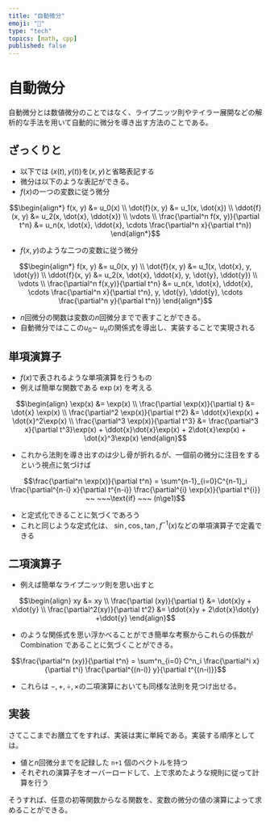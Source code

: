 ```yaml
---
title: "自動微分"
emoji: "🚗"
type: "tech"
topics: [math, cpp]
published: false
---
```


# 自動微分

自動微分とは数値微分のことではなく、ライプニッツ則やテイラー展開などの解析的な手法を用いて自動的に微分を導き出す方法のことである。

## ざっくりと

* 以下では $(x(t),y(t))$を$(x,y)$と省略表記する
* 微分は以下のような表記ができる。
* $f(x)$の一つの変数に従う微分

$$\begin{align*}
  f(x, y)   &= u_0(x) \\
  \dot{f}(x, y)  &= u_1(x, \dot{x}) \\
  \ddot{f}(x, y) &= u_2(x, \dot{x}, \ddot{x}) \\
  \vdots \\
  \frac{\partial^n f(x, y)}{\partial t^n} &= u_n(x, \dot{x}, \ddot{x}, \cdots \frac{\partial^n x}{\partial t^n})
\end{align*}$$

* $f(x, y)$のような二つの変数に従う微分

$$\begin{align*}
  f(x, y)   &= u_0(x, y) \\
  \dot{f}(x, y)  &= u_1(x, \dot{x}, y, \dot{y}) \\
  \ddot{f}(x, y) &= u_2(x, \dot{x}, \ddot{x}, y, \dot{y}, \ddot{y}) \\
  \vdots \\
  \frac{\partial^n f(x,y)}{\partial t^n} &= u_n(x, \dot{x}, \ddot{x}, \cdots \frac{\partial^n x}{\partial t^n}, y, \dot{y}, \ddot{y}, \cdots \frac{\partial^n y}{\partial t^n})
\end{align*}$$

* $n$回微分の関数は変数の$n$回微分までで表すことができる。
* 自動微分ではここの$u_0 \sim ~u_n$の関係式を導出し、実装することで実現される

## 単項演算子

* $f(x)$で表されるような単項演算を行うもの
* 例えば簡単な関数である $\exp(x)$ を考える

$$\begin{align}
\exp(x) &= \exp(x) \\
\frac{\partial \exp(x)}{\partial t}
&= \dot{x} \exp(x) \\
\frac{\partial^2 \exp(x)}{\partial t^2}
&= \ddot{x}\exp(x) + \dot{x}^2\exp(x) \\
\frac{\partial^3 \exp(x)}{\partial t^3}
&= \frac{\partial^3 x}{\partial t^3}\exp(x) + \ddot{x}\dot{x}\exp(x) + 2\dot{x}\exp(x) + \dot{x}^3\exp(x)
\end{align}$$

* これから法則を導き出すのは少し骨が折れるが、一個前の微分に注目をするという視点に気づけば

$$\frac{\partial^n \exp(x)}{\partial t^n} = \sum^{n-1}_{i=0}C^{n-1}_i
\frac{\partial^{n-i} x}{\partial t^{n-i}}
\frac{\partial^{i} \exp(x)}{\partial t^{i}}
~~ ~~~\text{if} ~~~ (n\ge1)$$

* と定式化できることに気づくであろう
* これと同じような定式化は、 $\sin,\cos,\tan,f^{-1}(x)$などの単項演算子で定義できる

## 二項演算子

* 例えば簡単なライプニッツ則を思い出すと

$$\begin{align}
  xy &= xy \\
  \frac{\partial (xy)}{\partial t} &= \dot{x}y + x\dot{y} \\
  \frac{\partial^2(xy)}{\partial t^2} &= \ddot{x}y + 2\dot{x}\dot{y} +\ddot{y}
\end{align}$$

* のような関係式を思い浮かべることができ簡単な考察からこれらの係数が Combination であることに気づくことができる。

$$\frac{\partial^n (xy)}{\partial t^n} = \sum^n_{i=0} C^n_i \frac{\partial^i x}{\partial t^i} \frac{\partial^{(n-i)} y}{\partial t^{(n-i)}}$$

* これらは $-,+,\div,\times$の二項演算においても同様な法則を見つけ出せる。

## 実装

さてここまでお膳立てをすれば、実装は実に単純である。実装する順序としては。

* 値と$n$回微分までを記録した `n+1` 個のベクトルを持つ
* それぞれの演算子をオーバーロードして、上で求めたような規則に従って計算を行う

そうすれば、任意の初等関数からなる関数を、変数の微分の値の演算によって求めることができる。
